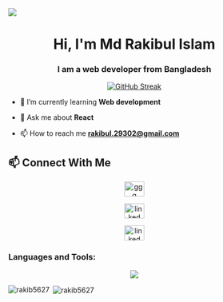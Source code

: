 <a href="https://www.facebook.com/profile.php?id=100006542651486">
<img src="/Assets/banner.png" />
</a>




<h1 align="center">Hi, I'm Md Rakibul Islam</h1>
<h3 align="center">I am a web developer from Bangladesh</h3>



<p align="center"><a href="h"><img src="https://github-readme-streak-stats.herokuapp.com?user=Rakib5627&theme=black-ice" alt="GitHub Streak" /></a></p>


- 🌱 I’m currently learning **Web development**

<!-- - 👨‍💻 All of my projects are available at [linkkk](linkkk) -->

- 💬 Ask me about **React**

- 📫 How to reach me **rakibul.29302@gmail.com**

## :mailbox: Connect With Me

<div align="center">
<a href="https://twitter.com/" target="blank"><img align="center" src="https://raw.githubusercontent.com/rahuldkjain/github-profile-readme-generator/master/src/images/icons/Social/twitter.svg" alt="ggg" height="30" width="40" /></a>

<a href="https://linkedin.com/in/" target="blank"><img align="center" src="https://raw.githubusercontent.com/rahuldkjain/github-profile-readme-generator/master/src/images/icons/Social/linked-in-alt.svg" alt="linked in" height="30" width="40" /></a>

<a href="https://fb.com/" target="blank"><img align="center" src="https://raw.githubusercontent.com/rahuldkjain/github-profile-readme-generator/master/src/images/icons/Social/facebook.svg" alt="linked in" height="30" width="40" /></a>

<!-- <a href="https://fb.com/" target="blank"><img align="center" src="https://raw.githubusercontent.com/rahuldkjain/github-profile-readme-generator/master/src/images/icons/Social/facebook.svg" alt="fnb" height="30" width="40" /></a>

<a href="https://instagram.com/" target="blank"><img align="center" src="https://raw.githubusercontent.com/rahuldkjain/github-profile-readme-generator/master/src/images/icons/Social/instagram.svg" alt="fg" height="30" width="40" /></a> -->

</div>

<h3 align="left">Languages and Tools:</h3>

<p align="center">
  <a href="https://skillicons.dev">
    <img src="https://skillicons.dev/icons?i=html,html5,css,tailwind,bootstrap,js,reaxt,firebase,mongodb,vite,git,vscode" />
  </a>
</p>

<p><img align="left" src="https://github-readme-stats.vercel.app/api/top-langs?username=rakib5627&show_icons=true&locale=en&layout=compact" alt="rakib5627" /></p>

<p>&nbsp;<img align="center" src="https://github-readme-stats.vercel.app/api?username=rakib5627&show_icons=true&locale=en" alt="rakib5627" /></p>